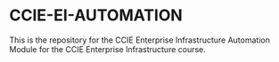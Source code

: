 # CCIE-EI-AUTOMATION
This is the repository for the CCIE Enterprise Infrastructure Automation Module for the CCIE Enterprise Infrastructure course.
